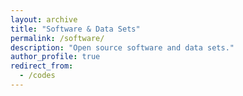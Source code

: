 ```yaml
---
layout: archive
title: "Software & Data Sets"
permalink: /software/
description: "Open source software and data sets."
author_profile: true
redirect_from: 
  - /codes
---
```

